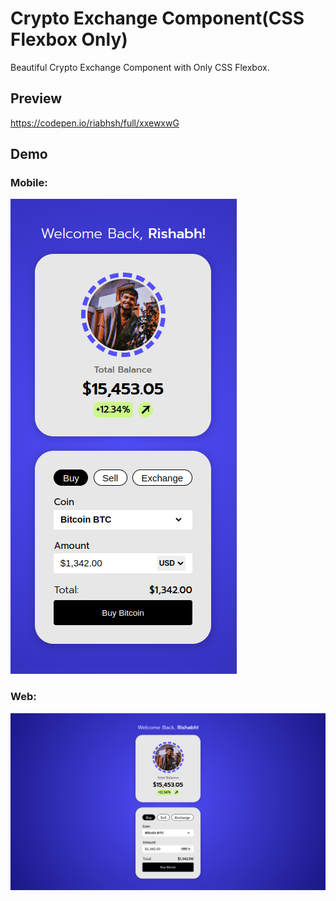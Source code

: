 # Crypto Exchange Component(CSS Flexbox Only)
Beautiful Crypto Exchange Component with Only CSS Flexbox.

## Preview
https://codepen.io/riabhsh/full/xxewxwG

## Demo
### Mobile:
![Crypto Exchange Component Mobile](https://raw.githubusercontent.com/riabhsh/Crypto-Exchange-Component-CSS-Flexbox-only/main/Screenshot%20Crypto%20Exchange%20Mobile.png)

### Web:
![Crypto Exchange Component Mobile](https://raw.githubusercontent.com/riabhsh/Crypto-Exchange-Component-CSS-Flexbox-only/main/Screenshot%20Crypto%20Exchange%20Web.png)

